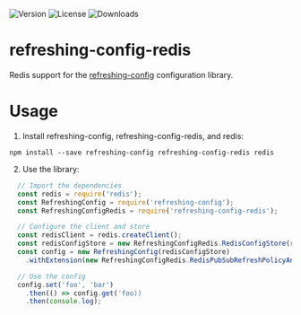 ![Version](https://img.shields.io/npm/v/refreshing-config-redis.svg)
![License](https://img.shields.io/github/license/Microsoft/refreshing-config-redis.svg)
![Downloads](https://img.shields.io/npm/dt/refreshing-config-redis.svg)

# refreshing-config-redis
Redis support for the [refreshing-config](https://github.com/Microsoft/refreshing-config) configuration library.

# Usage
1. Install refreshing-config, refreshing-config-redis, and redis:

```npm install --save refreshing-config refreshing-config-redis redis```

2. Use the library:

```javascript
  // Import the dependencies
  const redis = require('redis');
  const RefreshingConfig = require('refreshing-config');
  const RefreshingConfigRedis = require('refreshing-config-redis');

  // Configure the client and store
  const redisClient = redis.createClient();
  const redisConfigStore = new RefreshingConfigRedis.RedisConfigStore(redisClient, 'my-config-key');
  const config = new RefreshingConfig(redisConfigStore)
    .withExtension(new RefreshingConfigRedis.RedisPubSubRefreshPolicyAndChangePublisher());

  // Use the config
  config.set('foo', 'bar')
    .then(() => config.get('foo))
    .then(console.log);
```
